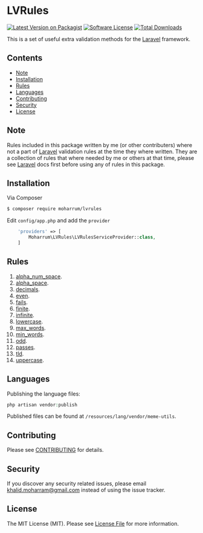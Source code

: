 # LVRules

[![Latest Version on Packagist][ico-version]][link-packagist]
[![Software License][ico-license]](LICENSE.md)
[![Total Downloads][ico-downloads]][link-downloads]

This is a set of useful extra validation methods for the [Laravel](https://laravel.com) framework.

## Contents

- [Note](#note)
- [Installation](#installation)
- [Rules](#rules)
- [Languages](#languages)
- [Contributing](#contributing)
- [Security](#security)
- [License](#license)

## Note

Rules included in this package written by me (or other contributers) where not a part of [Laravel](https://laravel.com) validation rules at the time they where written. They are a collection of rules that where needed by me or others at that time, please see [Laravel](https://laravel.com) docs first before using any of rules in this package.

## Installation

Via Composer

``` bash
$ composer require moharrum/lvrules
```

Edit `config/app.php` and add the `provider`

```php
    'providers' => [
        Moharrum\LVRules\LVRulesServiceProvider::class,
    ]
```

## Rules

1. [alpha_num_space](src/docs/ALPHA_NUM_SPACE.md).
1. [alpha_space](src/docs/ALPHA_SPACE.md).
1. [decimals](src/docs/DECIMALS.md).
1. [even](src/docs/EVEN.md).
1. [fails](src/docs/FAILS.md).
1. [finite](src/docs/FINITE.md).
1. [infinite](src/docs/INFINITE.md).
1. [lowercase](src/docs/LOWERCASE.md).
1. [max_words](src/docs/MAX_WORDS.md).
1. [min_words](src/docs/MIN_WORDS.md).
1. [odd](src/docs/ODD.md).
1. [passes](src/docs/PASSES.md).
1. [tld](src/docs/TLD.md).
1. [uppercase](src/docs/UPPERCASE.md).

## Languages

Publishing the language files:

```php
php artisan vendor:publish
```

Published files can be found at `/resources/lang/vendor/meme-utils`.

## Contributing

Please see [CONTRIBUTING](CONTRIBUTING.md) for details.

## Security

If you discover any security related issues, please email khalid.moharram@gmail.com instead of using the issue tracker.

## License

The MIT License (MIT). Please see [License File](LICENSE.md) for more information.

[ico-version]: https://img.shields.io/packagist/v/moharrum/lvrules.svg?style=flat-square
[ico-license]: https://img.shields.io/badge/license-MIT-brightgreen.svg?style=flat-square
[ico-downloads]: https://img.shields.io/packagist/dt/moharrum/lvrules.svg?style=flat-square

[link-packagist]: https://packagist.org/packages/moharrum/lvrules
[link-downloads]: https://packagist.org/packages/moharrum/lvrules
[link-author]: https://github.com/moharrum

